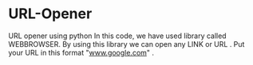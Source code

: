 # URL-Opener
URL opener using python
In this code, we have used library called WEBBROWSER.
By using this library we can open any LINK or URL .
Put your URL in this format "www.google.com" .
